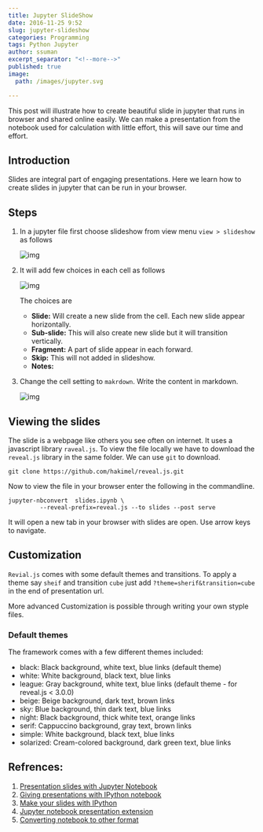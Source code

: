 ```yaml
---
title: Jupyter SlideShow
date: 2016-11-25 9:52
slug: jupyter-slideshow
categories: Programming
tags: Python Jupyter
author: ssuman
excerpt_separator: "<!--more-->"
published: true
image: 
  path: /images/jupyter.svg

---
```


This post will illustrate how to create beautiful slide in jupyter that runs in browser and shared online easily. We can make a presentation from the notebook used for calculation with little effort, this will save our time and effort.

<!--more-->

## Introduction 

Slides are integral part of engaging presentations. Here we learn how to create slides in jupyter that can be run in your browser. 

## Steps 

1. In a jupyter file first choose slideshow from view menu `view > slideshow` as follows

    ![img](../images/adding_slides.png) 

2. It will add few choices in each cell as follows

    ![img](../images/slide_choices.png) 
    
    The choices are 
    
    - **Slide:** Will create a new slide from the cell. Each new slide appear horizontally. 
    - **Sub-slide:** This will also create new slide but it will transition vertically.
    - **Fragment:** A part of slide appear in each forward. 
    - **Skip:** This will not added in slideshow.
    - **Notes:** 

3. Change the cell setting to `makrdown`. Write the content in markdown.

    ![img](../images/change_to_markdown.png)

## Viewing the slides

The slide is a webpage like others you see often on internet. It uses a javascript library `raveal.js`. To view the file locally we have to download the `reveal.js` library in the same folder. We can use `git` to download. 
    
```shell
git clone https://github.com/hakimel/reveal.js.git
```
Now to view the file in your browser enter the following in the commandline.  

```shell
jupyter-nbconvert  slides.ipynb \
         --reveal-prefix=reveal.js --to slides --post serve
```

It will open a new tab in your browser with slides are open. Use arrow keys to navigate.
     
## Customization 
`Revial.js` comes with some default themes and transitions. To apply a theme say `sheif` and transition `cube` just add `?theme=sherif&transition=cube` in the end of presentation url. 

More advanced Customization is possible through writing your own styple files. 

### Default themes
The framework comes with a few different themes included:

- black: Black background, white text, blue links (default theme)
- white: White background, black text, blue links
- league: Gray background, white text, blue links (default theme - for reveal.js < 3.0.0)
- beige: Beige background, dark text, brown links
- sky: Blue background, thin dark text, blue links
- night: Black background, thick white text, orange links
- serif: Cappuccino background, gray text, brown links
- simple: White background, black text, blue links
- solarized: Cream-colored background, dark green text, blue links

## Refrences:

1. [Presentation slides with Jupyter Notebook](http://echorand.me/presentation-slides-with-jupyter-notebook.html)
2. [Giving presentations with IPython notebook](http://neuroscience.telenczuk.pl/?p=607)
3. [Make your slides with IPython](http://www.damian.oquanta.info/posts/make-your-slides-with-ipython.html)
4. [Jupyter notebook presentation extension](https://docs.continuum.io/anaconda/jupyter-notebook-extensions)
5. [Converting notebook to other format](https://ipython.org/ipython-doc/3/notebook/nbconvert.html)
